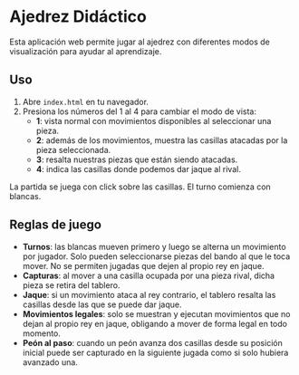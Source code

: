 # Ajedrez Didáctico

Esta aplicación web permite jugar al ajedrez con diferentes modos de visualización para ayudar al aprendizaje.

## Uso

1. Abre `index.html` en tu navegador.
2. Presiona los números del 1 al 4 para cambiar el modo de vista:
   - **1**: vista normal con movimientos disponibles al seleccionar una pieza.
   - **2**: además de los movimientos, muestra las casillas atacadas por la pieza seleccionada.
   - **3**: resalta nuestras piezas que están siendo atacadas.
   - **4**: indica las casillas donde podemos dar jaque al rival.

La partida se juega con click sobre las casillas. El turno comienza con blancas.

## Reglas de juego

* **Turnos**: las blancas mueven primero y luego se alterna un movimiento por
  jugador. Solo pueden seleccionarse piezas del bando al que le toca mover.
  No se permiten jugadas que dejen al propio rey en jaque.
* **Capturas**: al mover a una casilla ocupada por una pieza rival, dicha pieza
  se retira del tablero.
* **Jaque**: si un movimiento ataca al rey contrario, el tablero resalta las
  casillas desde las que se puede dar jaque.
* **Movimientos legales**: solo se muestran y ejecutan movimientos que no dejan
  al propio rey en jaque, obligando a mover de forma legal en todo momento.
* **Peón al paso**: cuando un peón avanza dos casillas desde su posición inicial
  puede ser capturado en la siguiente jugada como si solo hubiera avanzado una.
